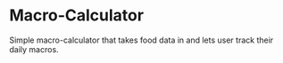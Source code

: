 # Macro-Calculator

Simple macro-calculator that takes food data in and lets user track their daily macros.
